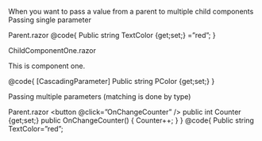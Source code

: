 When you want to pass a value from a parent to multiple child components
Passing single parameter



Parent.razor
<CascadingValue Value=”@TextColor”>
    <ChildComponentOne />
    <ChildComponentTwo />
</CascadingValue>
@code{
    Public string TextColor {get;set;} =”red”;
}

ChildComponentOne.razor
<p style=”color:@PColor”>This is component one.</p>
@code{
    [CascadingParameter]
    Public string PColor {get;set;}
}


Passing multiple parameters (matching is done by type)


Parent.razor
<button @click=”OnChangeCounter” />                                                                                        public int Counter {get;set;}
<CascadingValue Value=”@TextColor”>                                                                                      public OnChangeCounter()
    <CascadingValue Value=”@Counter”>                                                                           {
        <ChildComponentOne />                                                                                         Counter++;
        <ChildComponentTwo />                                                                                    }
    </CascadingValue>                                                                                                      }
</CascadingValue>
@code{
    Public string TextColor=”red”;

